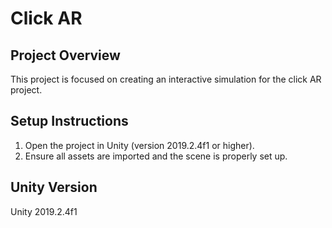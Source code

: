 # Click AR
## Project Overview
This project is focused on creating an interactive simulation for the click AR project.

## Setup Instructions
1. Open the project in Unity (version 2019.2.4f1 or higher).
2. Ensure all assets are imported and the scene is properly set up.

## Unity Version
Unity 2019.2.4f1

